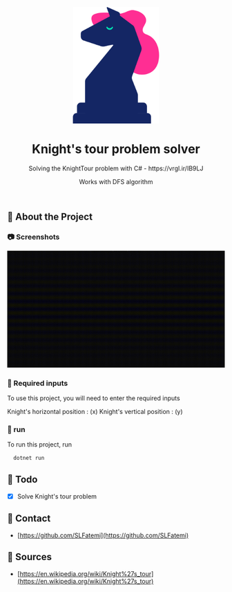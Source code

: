 <div align="center">

  <img src="https://github.com/MahdiyarGHD/KnightTour/raw/main/img/chess-pieace.png" alt="logo" width="200" height="auto" />
  <h1>Knight's tour problem solver</h1>
  
  <p>
    Solving the KnightTour problem with C# - https://vrgl.ir/IB9LJ
  </p>
  <p>Works with DFS algorithm </p>
  </div>
<br />
  

<!-- About the Project -->
## :star2: About the Project


<!-- Screenshots -->
### :camera: Screenshots

<div align="center"> 
  <img src="./demo.gif" alt="screenshot" />
</div>


<!-- Env Variables -->
### :key: Required inputs

To use this project, you will need to enter the required inputs

Knight's horizontal position : (x)
Knight's vertical position : (y)

<!-- run -->
### :triangular_flag_on_post: run

To run this project, run

```bash
  dotnet run 
```

<!-- Roadmap -->
## :compass: Todo

* [x] Solve Knight's tour problem

<!-- Contact -->
## :handshake: Contact

- [https://github.com/SLFatemi](https://github.com/SLFatemi)


<!-- Acknowledgments -->
## :gem: Sources

 - [https://en.wikipedia.org/wiki/Knight%27s_tour](https://en.wikipedia.org/wiki/Knight%27s_tour)
